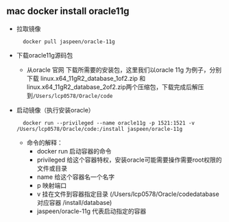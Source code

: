 ## mac docker install oracle11g
- 拉取镜像

		docker pull jaspeen/oracle-11g
- 下载oracle11g源码包
	- 从oracle 官网 下载所需要的安装包，这里我们以oracle 11g 为例子，分别下载 linux.x64_11gR2_database_1of2.zip 和 linux.x64_11gR2_database_2of2.zip两个压缩包，下载完成后解压到`/Users/lcp0578/Oracle/code`
- 启动镜像（执行安装oracle）

		docker run --privileged --name oracle11g -p 1521:1521 -v /Users/lcp0578/Oracle/code:/install jaspeen/oracle-11g
	- 命令的解释：
		- docker run 启动容器的命令
		- privileged 给这个容器特权，安装oracle可能需要操作需要root权限的文件或目录
		- name 给这个容器名一个名字
		- p 映射端口
		- v 挂在文件到容器指定目录 (/Users/lcp0578/Oracle/codedatabase 对应容器 /install/database)
		- jaspeen/oracle-11g 代表启动指定的容器
